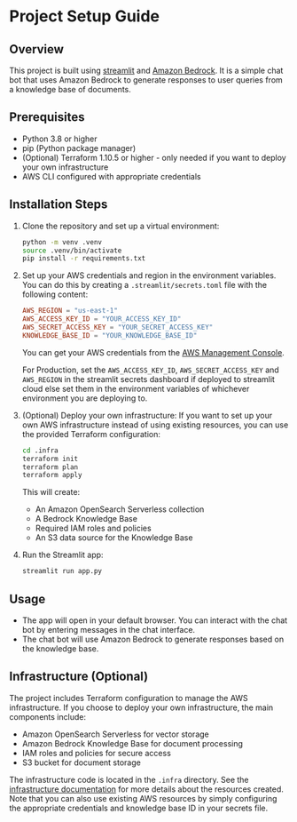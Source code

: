 # Project Setup Guide

## Overview
This project is built using [streamlit](https://streamlit.io/) and [Amazon Bedrock](https://aws.amazon.com/bedrock/). It is a simple chat bot that uses Amazon Bedrock to generate responses to user queries from a knowledge base of documents.

## Prerequisites
- Python 3.8 or higher
- pip (Python package manager)
- (Optional) Terraform 1.10.5 or higher - only needed if you want to deploy your own infrastructure
- AWS CLI configured with appropriate credentials

## Installation Steps

1. Clone the repository and set up a virtual environment:
   ```bash
   python -m venv .venv
   source .venv/bin/activate
   pip install -r requirements.txt
   ```

2. Set up your AWS credentials and region in the environment variables. You can do this by creating a `.streamlit/secrets.toml` file with the following content:
   ```toml
   AWS_REGION = "us-east-1"
   AWS_ACCESS_KEY_ID = "YOUR_ACCESS_KEY_ID"
   AWS_SECRET_ACCESS_KEY = "YOUR_SECRET_ACCESS_KEY"
   KNOWLEDGE_BASE_ID = "YOUR_KNOWLEDGE_BASE_ID"
   ```

   You can get your AWS credentials from the [AWS Management Console](https://us-east-1.console.aws.amazon.com/console/home?region=us-east-1#/settings/details).

   For Production, set the `AWS_ACCESS_KEY_ID`, `AWS_SECRET_ACCESS_KEY` and `AWS_REGION` in the streamlit secrets dashboard if deployed to streamlit cloud else set them in the environment variables of whichever environment you are deploying to.

3. (Optional) Deploy your own infrastructure:
   If you want to set up your own AWS infrastructure instead of using existing resources, you can use the provided Terraform configuration:
   ```bash
   cd .infra
   terraform init
   terraform plan
   terraform apply
   ```

   This will create:
   - An Amazon OpenSearch Serverless collection
   - A Bedrock Knowledge Base
   - Required IAM roles and policies
   - An S3 data source for the Knowledge Base

4. Run the Streamlit app:
   ```bash
   streamlit run app.py
   ```

## Usage
- The app will open in your default browser. You can interact with the chat bot by entering messages in the chat interface.
- The chat bot will use Amazon Bedrock to generate responses based on the knowledge base.

## Infrastructure (Optional)
The project includes Terraform configuration to manage the AWS infrastructure. If you choose to deploy your own infrastructure, the main components include:
- Amazon OpenSearch Serverless for vector storage
- Amazon Bedrock Knowledge Base for document processing
- IAM roles and policies for secure access
- S3 bucket for document storage

The infrastructure code is located in the `.infra` directory. See the [infrastructure documentation](.infra/README.md) for more details about the resources created. Note that you can also use existing AWS resources by simply configuring the appropriate credentials and knowledge base ID in your secrets file.
